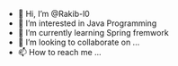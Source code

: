- 👋 Hi, I’m @Rakib-l0
- 👀 I’m interested in Java Programming
- 🌱 I’m currently learning Spring fremwork
- 💞️ I’m looking to collaborate on ...
- 📫 How to reach me ...

<!---
Rakib-l0/Rakib-l0 is a ✨ special ✨ repository because its `README.md` (this file) appears on your GitHub profile.
You can click the Preview link to take a look at your changes.
--->
